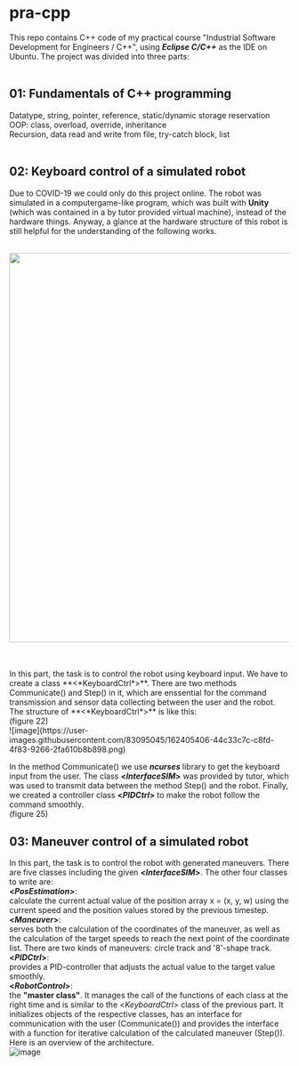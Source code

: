 # pra-cpp
This repo contains C++ code of my practical course "Industrial Software Development for Engineers / C++", using ***Eclipse C/C++*** as the IDE on Ubuntu. The project was divided into three parts:<br>
<br>
## 01: Fundamentals of C++ programming<br>
  Datatype, string, pointer, reference, static/dynamic storage reservation <br>
  OOP: class, overload, override, inheritance<br>
  Recursion, data read and write from file, try-catch block, list<br>
  <br>
## 02: Keyboard control of a simulated robot<br>
  Due to COVID-19 we could only do this project online. The robot was simulated in a computergame-like program, which was built with **Unity** (which was contained in a by tutor provided virtual machine), instead of the hardware things. Anyway, a glance at the hardware structure of this robot is still helpful for the understanding of the following works.<br>
  <br>
  <div align=center><img src="https://user-images.githubusercontent.com/83095045/162423509-9c13745a-bca6-4db5-890c-b6a433054c50.png" width="700"></div>
  <br>
  <div align=center><Figure 1. The structure of the robot and the Unity simulation.></div>
  <br>
  In this part, the task is to control the robot using keyboard input. We have to create a class **<*KeyboardCtrl*>**. There are two methods Communicate() and Step() in it, which are enssential for the command transmission and sensor data collecting between the user and the robot.<br>
  The structure of **<*KeyboardCtrl*>** is like this:<br>
  (figure 22)<br>
  ![image](https://user-images.githubusercontent.com/83095045/162405406-44c33c7c-c8fd-4f83-9266-2fa610b8b898.png)<br>

In the method Communicate() we use ***ncurses*** library to get the keyboard input from the user. The class **<*InterfaceSIM*>** was provided by tutor, which was used to transmit data between the method Step() and the robot. Finally, we created a controller class **<*PIDCtrl*>** to make the robot follow the command smoothly.<br>
  (figure 25)
<br>
## 03: Maneuver control of a simulated robot<br>
  In this part, the task is to control the robot with generated maneuvers. There are five classes including the given **<*InterfaceSIM*>**. The other four classes to write are:
  <br>**<*PosEstimation*>**:<br>
  calculate the current actual value of the position array x = (x, y, w) using the current speed and the position values stored by the previous timestep.
  <br>**<*Maneuver*>**:<br>
  serves both the calculation of the coordinates of the maneuver, as well as the calculation of the target speeds to reach the next point of the coordinate list. There are two kinds of maneuvers: circle track and '8'-shape track.
  <br>**<*PIDCtrl*>**:<br>
  provides a PID-controller that adjusts the actual value to the target value smoothly.
  <br>**<*RobotControl*>**:<br>
  the **"master class"**. It manages the call of the functions of each class at the right time and is similar to the <*KeyboardCtrl*> class of the previous part. It initializes objects of the respective classes, has an interface for communication with the user (Communicate()) and provides the interface with a function for iterative calculation of the calculated maneuver (Step()).
  <br>Here is an overview of the architecture.<br>
  ![image](https://user-images.githubusercontent.com/83095045/162412064-659f132d-6b20-48e9-9c94-84003229d2ec.png)

  
  

